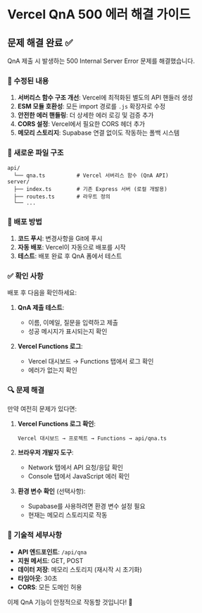 # Vercel QnA 500 에러 해결 가이드

## 문제 해결 완료 ✅

QnA 제출 시 발생하는 500 Internal Server Error 문제를 해결했습니다.

### 🔧 수정된 내용

1. **서버리스 함수 구조 개선**: Vercel에 최적화된 별도의 API 핸들러 생성
2. **ESM 모듈 호환성**: 모든 import 경로를 `.js` 확장자로 수정
3. **안전한 에러 핸들링**: 더 상세한 에러 로깅 및 검증 추가
4. **CORS 설정**: Vercel에서 필요한 CORS 헤더 추가
5. **메모리 스토리지**: Supabase 연결 없이도 작동하는 폴백 시스템

### 📁 새로운 파일 구조

```
api/
  └── qna.ts          # Vercel 서버리스 함수 (QnA API)
server/
  ├── index.ts        # 기존 Express 서버 (로컬 개발용)
  ├── routes.ts       # 라우트 정의
  └── ...
```

### 🚀 배포 방법

1. **코드 푸시**: 변경사항을 Git에 푸시
2. **자동 배포**: Vercel이 자동으로 배포를 시작
3. **테스트**: 배포 완료 후 QnA 폼에서 테스트

### ✅ 확인 사항

배포 후 다음을 확인하세요:

1. **QnA 제출 테스트**: 
   - 이름, 이메일, 질문을 입력하고 제출
   - 성공 메시지가 표시되는지 확인

2. **Vercel Functions 로그**:
   - Vercel 대시보드 → Functions 탭에서 로그 확인
   - 에러가 없는지 확인

### 🔍 문제 해결

만약 여전히 문제가 있다면:

1. **Vercel Functions 로그 확인**:
   ```
   Vercel 대시보드 → 프로젝트 → Functions → api/qna.ts
   ```

2. **브라우저 개발자 도구**:
   - Network 탭에서 API 요청/응답 확인
   - Console 탭에서 JavaScript 에러 확인

3. **환경 변수 확인** (선택사항):
   - Supabase를 사용하려면 환경 변수 설정 필요
   - 현재는 메모리 스토리지로 작동

### 📝 기술적 세부사항

- **API 엔드포인트**: `/api/qna`
- **지원 메서드**: GET, POST
- **데이터 저장**: 메모리 스토리지 (재시작 시 초기화)
- **타임아웃**: 30초
- **CORS**: 모든 도메인 허용

이제 QnA 기능이 안정적으로 작동할 것입니다! 🎉
